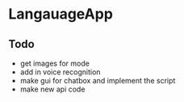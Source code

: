 # LangauageApp

## Todo

- get images for mode
- add in voice recognition 
- make gui for chatbox and implement the script
- make new api code 


